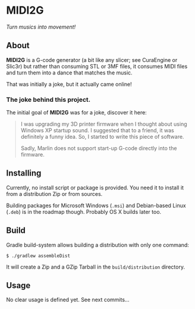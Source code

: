 # MIDI2G

_Turn musics into movement!_

## About

**MIDI2G** is a G-code generator (a bit like any slicer; see CuraEngine or Slic3r) but rather than consuming STL or
 3MF files, it consumes MIDI files and turn them into a dance that matches the music.
 
 That was initially a joke, but it actually came online!

### The joke behind this project.

The initial goal of **MIDI2G** was for a joke, discover it here:

> I was upgrading my 3D printer firmware when I thought about using Windows XP startup sound. I suggested that to a
> friend, it was definitely a funny idea. So, I started to write this piece of software.
>
> Sadly, Marlin does not support start-up G-code directly into the firmware.

## Installing

Currently, no install script or package is provided. You need it to install it from a distribution Zip or from sources.

Building packages for Microsoft Windows (`.msi`) and Debian-based Linux (`.deb`) is in the roadmap though. Probably
 OS X builds later too.

## Build

Gradle build-system allows building a distribution with only one command:

```
$ ./gradlew assembleDist
```

It will create a Zip and a GZip Tarball in the `build/distribution` directory.

## Usage

No clear usage is defined yet. See next commits...
